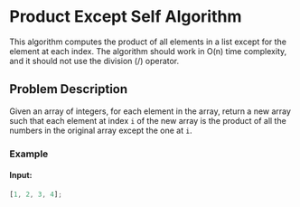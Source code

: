 # Product Except Self Algorithm

This algorithm computes the product of all elements in a list except for the element at each index. The algorithm should work in O(n) time complexity, and it should not use the division (/) operator.

## Problem Description

Given an array of integers, for each element in the array, return a new array such that each element at index `i` of the new array is the product of all the numbers in the original array except the one at `i`.

### Example

#### Input:

```js
[1, 2, 3, 4];
```
